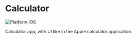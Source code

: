 # Calculator

![Platform iOS](https://img.shields.io/badge/platform-iOS-blue.svg)

Calculator app, with UI like in the Apple calculator application.
